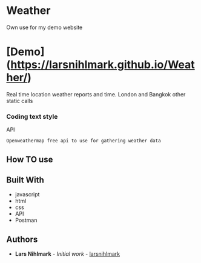  # Weather


Own use for my demo website

# [Demo] (https://larsnihlmark.github.io/Weather/)

Real time location weather reports and time. London and Bangkok other static calls

### Coding text style 

API

```
Openweathermap free api to use for gathering weather data
```

## How TO use



## Built With

* javascript
* html
* css
* API
* Postman


## Authors

* **Lars Nihlmark** - *Initial work* - [larsnihlmark](https://github.com/Larsnihlmark)


## 

